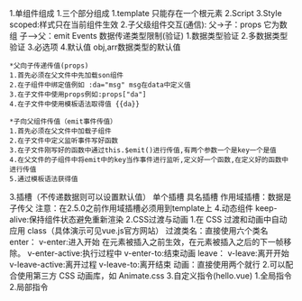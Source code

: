 1.单组件组成
    1.三个部分组成
      1.template
         只能存在一个根元素
      2.Script
      3.Style
         scoped:样式只在当前组件生效
   2.子父级组件交互(通信):
       父->子：props 它为数组
       子——>父：emit Events
       数据传递类型限制(验证)
          1.数据类型验证
          2.多数据类型验证
          3.必选项
          4.默认值
          obj,arr数据类型的默认值

    *父向子传递传值(props)
    1.首先必须在父文件中先加载son组件
    2.在子组件中绑定值例如 :da="msg" msg在data中定义值
    3.在子文件中使用props例如:props["da"]
    4.在子文件中使用模板语法取得值 {{da}}

    *子向父组件传值（emit事件传值）
    1.首先必须在父文件中加载子组件
    2.在子文件中定义监听事件写好函数
    3.在子文件刚写好的函数中通过this.$emit()进行传值,有两个参数一个是key一个是值
    4.在父文件的子组件中将emit中的key当作事件进行监听,定义好一个函数,在定义好的函数中进行传值
    5.通过模板语法获得值
   3.插槽（不传递数据则可以设置默认值）
     单个插槽
     具名插槽
     作用域插槽：数据是子传父
          注意：在2.5.0之前作用域插槽必须用到template上
  4.动态组件
  keep-alive:保持组件状态避免重新渲染
2.CSS过渡与动画
  1.在 CSS 过渡和动画中自动应用 class（具体演示可见vue.js官方网站）
    过渡类名：直接使用六个类名
        enter：
        v-enter:进入开始 在元素被插入之前生效，在元素被插入之后的下一帧移除。
        v-enter-active:执行过程中
        v-enter-to:结束动画
        leave：
        v-leave:离开开始
        v-leave-active:离开过程
        v-leave-to:离开结束
    动画：直接使用两个就行
  2.可以配合使用第三方 CSS 动画库，如 Animate.css
3.自定义指令(hello.vue)
  1.全局指令
  2.局部指令
          
